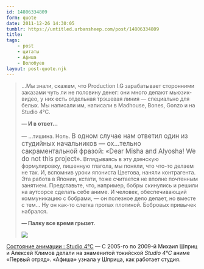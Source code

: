 ```yaml
---
id: 14806334809
form: quote
date: 2011-12-26 14:30:05
tumblr: https://untitled.urbansheep.com/post/14806334809
title: 
tags:
    - post
    - цитаты
    - Афиша
    - Волобуев
layout: post-quote.njk
---
```


<blockquote>
<p>&hellip;Мы знали, скажем, что Production I.G зарабатывает сторонними заказами чуть ли не половину денег: они много делают мьюзик-видео, у них есть отдельная трэшевая линия — специально для белых. Мы написали им, написали в Madhouse, Bones, Gonzo и на Studio 4°C.</p>

<p><strong>— И в ответ…</strong></p>

<p>— …тишина. Ноль. <big>В одном случае нам ответил один из студийных начальников — ох…тельно сакраментальной фразой: «Dear Misha and Alyosha! We do not this project».</big> Вглядываясь в эту дзенскую формулировку, лишенную глагола, мы поняли, что что-то делаем не так. И, вспомнив уроки япониста Цветова, наняли контрагента. Эта работа в Японии, кстати, тоже считается не вполне почтенным занятием. Представьте, что, например, бобры скинулись и решили на аутсорсе сделать себе аниме. И человек, обеспечивающий коммуникацию с бобрами, — он полезное дело делает, но вместе с тем… Ну он как-то слегка пропах плотиной. Бобровых привычек набрался.</p>

<p><strong>— Палку все время грызет.</strong></p>

<img src="http://s4.afisha.net/MediaStorage/d0/6f/d06f174ae9574317a73fe7c14229.jpg"/>
</blockquote>

<a href="http://www.afisha.ru/article/schpritz/">Состояние анимации : Studio 4°C</a> — С 2005-го по 2009-й Михаил Шприц и Алексей Климов делали на знаменитой токийской <i>Studio 4°C</i> аниме «Первый отряд». «Афиша» узнала у Шприца, как работает студия.
